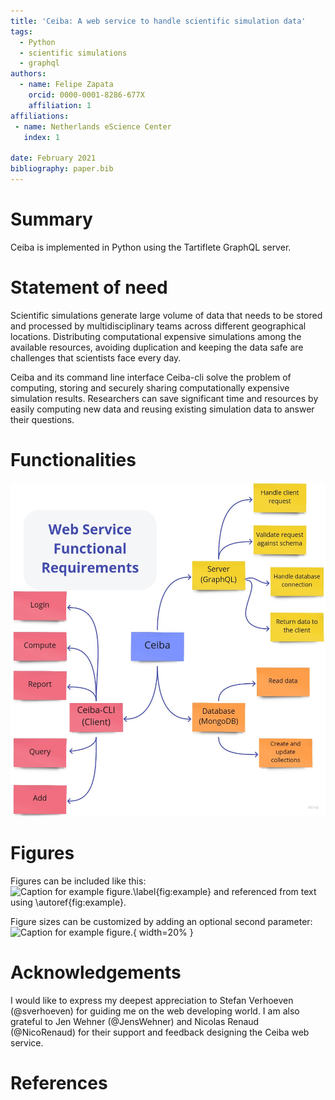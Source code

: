```yaml
---
title: 'Ceiba: A web service to handle scientific simulation data'
tags:
  - Python
  - scientific simulations
  - graphql
authors:
  - name: Felipe Zapata
    orcid: 0000-0001-8286-677X
    affiliation: 1
affiliations:
 - name: Netherlands eScience Center
   index: 1

date: February 2021
bibliography: paper.bib
---
```


# Summary

Ceiba is implemented in Python using the Tartiflete GraphQL server.

# Statement of need
Scientific simulations generate large volume of data that needs to be stored and processed
by multidisciplinary teams across different geographical locations. Distributing
computational expensive simulations among the available resources, avoiding duplication
and keeping the data safe are challenges that scientists face every day.

Ceiba and its command line interface Ceiba-cli solve the problem of computing,
storing and securely sharing computationally expensive simulation results. Researchers
can save significant time and resources by easily computing new data and reusing existing
simulation data to answer their questions.


# Functionalities
![Diagram representing the Ceiba architecture.\label{fig:architecture}](architecture.jpg)


# Figures

Figures can be included like this:
![Caption for example figure.\label{fig:example}](figure.png)
and referenced from text using \autoref{fig:example}.

Figure sizes can be customized by adding an optional second parameter:
![Caption for example figure.](figure.png){ width=20% }

# Acknowledgements
I would like to express my deepest appreciation to Stefan Verhoeven (@sverhoeven) for guiding me on the web developing world.
I am also grateful to Jen Wehner (@JensWehner) and Nicolas Renaud (@NicoRenaud) for their support and feedback designing 
the Ceiba web service.
	
# References
